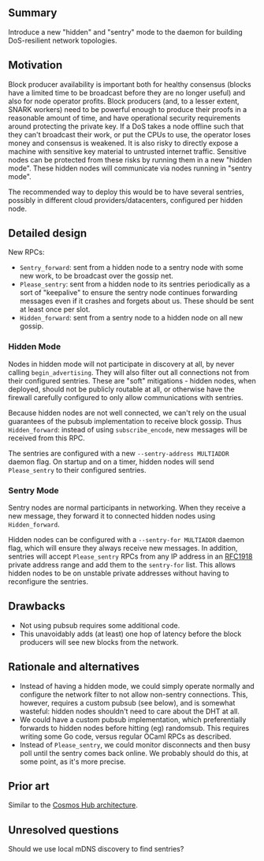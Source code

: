 ## Summary

[summary]: #summary

Introduce a new "hidden" and "sentry" mode to the daemon for building
DoS-resilient network topologies.

## Motivation

[motivation]: #motivation

Block producer availability is important both for healthy consensus (blocks have
a limited time to be broadcast before they are no longer useful) and also for
node operator profits. Block producers (and, to a lesser extent, SNARK workers)
need to be powerful enough to produce their proofs in a reasonable amount of
time, and have operational security requirements around protecting the private
key. If a DoS takes a node offline such that they can't broadcast their work, or
put the CPUs to use, the operator loses money and consensus is weakened. It is
also risky to directly expose a machine with sensitive key material to untrusted
internet traffic. Sensitive nodes can be protected from these risks by running
them in a new "hidden mode". These hidden nodes will communicate via nodes
running in "sentry mode".

The recommended way to deploy this would be to have several sentries, possibly
in different cloud providers/datacenters, configured per hidden node.

## Detailed design

[detailed-design]: #detailed-design

New RPCs:

- `Sentry_forward`: sent from a hidden node to a sentry node with some new work,
  to be broadcast over the gossip net.
- `Please_sentry`: sent from a hidden node to its sentries periodically as a
  sort of "keepalive" to ensure the sentry node continues forwarding messages
  even if it crashes and forgets about us. These should be sent at least once
  per slot.
- `Hidden_forward`: sent from a sentry node to a hidden node on all new gossip.

### Hidden Mode

Nodes in hidden mode will not participate in discovery at all, by never calling
`begin_advertising`. They will also filter out all connections not from their
configured sentries. These are "soft" mitigations - hidden nodes, when deployed,
should not be publicly routable at all, or otherwise have the firewall carefully
configured to only allow communications with sentries.

Because hidden nodes are not well connected, we can't rely on the usual
guarantees of the pubsub implementation to receive block gossip. Thus
`Hidden_forward`: instead of using `subscribe_encode`, new messages will be
received from this RPC.

The sentries are configured with a new `--sentry-address MULTIADDR` daemon flag.
On startup and on a timer, hidden nodes will send `Please_sentry` to their
configured sentries.

### Sentry Mode

Sentry nodes are normal participants in networking. When they receive a new
message, they forward it to connected hidden nodes using `Hidden_forward`.

Hidden nodes can be configured with a `--sentry-for MULTIADDR` daemon flag,
which will ensure they always receive new messages. In addition, sentries will
accept `Please_sentry` RPCs from any IP address in an [RFC1918][1918] private
address range and add them to the `sentry-for` list. This allows hidden nodes to
be on unstable private addresses without having to reconfigure the sentries.

## Drawbacks

[drawbacks]: #drawbacks

- Not using pubsub requires some additional code.
- This unavoidably adds (at least) one hop of latency before the block producers
  will see new blocks from the network.

## Rationale and alternatives

[rationale-and-alternatives]: #rationale-and-alternatives

- Instead of having a hidden mode, we could simply operate normally and
  configure the network filter to not allow non-sentry connections. This,
  however, requires a custom pubsub (see below), and is somewhat wasteful:
  hidden nodes shouldn't need to care about the DHT at all.
- We could have a custom pubsub implementation, which preferentially forwards to
  hidden nodes before hitting (eg) randomsub. This requires writing some Go
  code, versus regular OCaml RPCs as described.
- Instead of `Please_sentry`, we could monitor disconnects and then busy poll
  until the sentry comes back online. We probably should do this, at some point,
  as it's more precise.

## Prior art

[prior-art]: #prior-art

Similar to the
[Cosmos Hub architecture](https://forum.cosmos.network/t/sentry-node-architecture-overview/454).

## Unresolved questions

[unresolved-questions]: #unresolved-questions

Should we use local mDNS discovery to find sentries?

[1918]: https://tools.ietf.org/html/rfc1918
